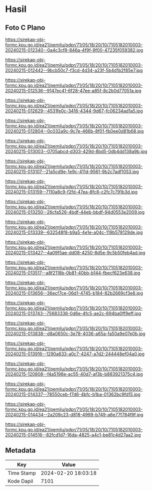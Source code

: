 # Hasil

## Foto C Plano

https://sirekap-obj-formc.kpu.go.id/ea21/pemilu/pdpr/71/05/18/20/10/7105182010003-20240215-012340--0a4c3cf8-846a-4f9f-9f00-47235f059382.jpg

https://sirekap-obj-formc.kpu.go.id/ea21/pemilu/pdpr/71/05/18/20/10/7105182010003-20240215-012442--9bcb50c7-f3cd-4d34-a23f-5b4d1b2f85e7.jpg

https://sirekap-obj-formc.kpu.go.id/ea21/pemilu/pdpr/71/05/18/20/10/7105182010003-20240215-012536--9147ec41-6f28-47ee-a85f-8c2b0d77051a.jpg

https://sirekap-obj-formc.kpu.go.id/ea21/pemilu/pdpr/71/05/18/20/10/7105182010003-20240215-012629--4531fe0c-3416-4344-9d67-fc06234ad1a5.jpg

https://sirekap-obj-formc.kpu.go.id/ea21/pemilu/pdpr/71/05/18/20/10/7105182010003-20240215-012804--0c032a9c-9c7e-466b-8f01-fb0ee0d81b68.jpg

https://sirekap-obj-formc.kpu.go.id/ea21/pemilu/pdpr/71/05/18/20/10/7105182010003-20240215-013003--0705abcd-d303-429d-8bd5-0db4dd138a9b.jpg

https://sirekap-obj-formc.kpu.go.id/ea21/pemilu/pdpr/71/05/18/20/10/7105182010003-20240215-013107--21a5cd9e-1e9c-411d-9561-9b2c7adf1053.jpg

https://sirekap-obj-formc.kpu.go.id/ea21/pemilu/pdpr/71/05/18/20/10/7105182010003-20240215-013159--7110a8c9-f2fd-47ea-8fc8-c2fc7c791b3d.jpg

https://sirekap-obj-formc.kpu.go.id/ea21/pemilu/pdpr/71/05/18/20/10/7105182010003-20240215-013250--26cfa526-4bdf-44eb-bbdf-94d0553e2009.jpg

https://sirekap-obj-formc.kpu.go.id/ea21/pemilu/pdpr/71/05/18/20/10/7105182010003-20240215-013339--632548f8-b9a5-4e1e-a04c-119b578129de.jpg

https://sirekap-obj-formc.kpu.go.id/ea21/pemilu/pdpr/71/05/18/20/10/7105182010003-20240215-013427--4a09f5ae-dd08-4250-8d5e-9c5b50feb4ad.jpg

https://sirekap-obj-formc.kpu.go.id/ea21/pemilu/pdpr/71/05/18/20/10/7105182010003-20240215-013517--a8f2118b-0b81-40bb-b144-fbecf623e638.jpg

https://sirekap-obj-formc.kpu.go.id/ea21/pemilu/pdpr/71/05/18/20/10/7105182010003-20240215-013656--36ecf7ce-06d1-4745-b184-82b2669cf3e8.jpg

https://sirekap-obj-formc.kpu.go.id/ea21/pemilu/pdpr/71/05/18/20/10/7105182010003-20240215-013743--75683336-0d6e-4fc5-ae2c-694ba0ff9eff.jpg

https://sirekap-obj-formc.kpu.go.id/ea21/pemilu/pdpr/71/05/18/20/10/7105182010003-20240215-013838--d8a0650c-3e78-4036-a65a-fa50a9e07e0b.jpg

https://sirekap-obj-formc.kpu.go.id/ea21/pemilu/pdpr/71/05/18/20/10/7105182010003-20240215-013916--1290a633-a0c7-4247-a7d2-244448ef04a0.jpg

https://sirekap-obj-formc.kpu.go.id/ea21/pemilu/pdpr/71/05/18/20/10/7105182010003-20240215-120808--f4a5198e-ac55-40d7-af3b-b883921375c4.jpg

https://sirekap-obj-formc.kpu.go.id/ea21/pemilu/pdpr/71/05/18/20/10/7105182010003-20240215-014337--78550ceb-f7d6-4bfc-b1ba-01362bc9fd15.jpg

https://sirekap-obj-formc.kpu.go.id/ea21/pemilu/pdpr/71/05/18/20/10/7105182010003-20240215-014434--2a209c23-d818-4999-b749-a6e77f784f9f.jpg

https://sirekap-obj-formc.kpu.go.id/ea21/pemilu/pdpr/71/05/18/20/10/7105182010003-20240215-014516--82fcd1d7-16da-4825-a4c1-be81c4d27aa2.jpg


## Metadata

| Key        | Value               |
| ---------- | ------------------- |
| Time Stamp | 2024-02-20 18:03:18 |
| Kode Dapil | 7101                |



